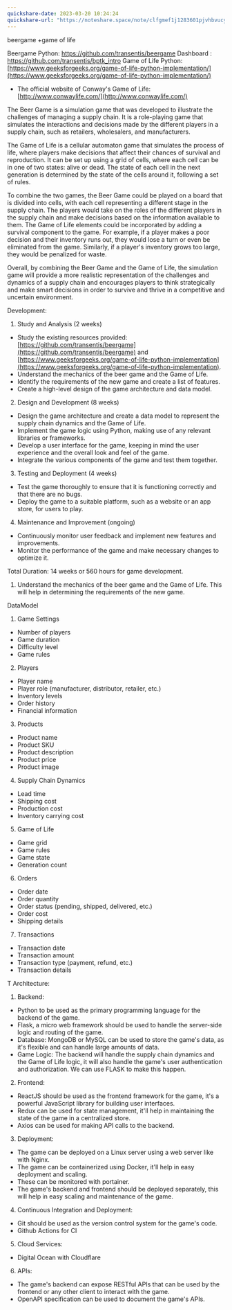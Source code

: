 ```yaml
---
quickshare-date: 2023-03-20 10:24:24
quickshare-url: "https://noteshare.space/note/clfgmef1j1283601pjvhbvucy9#aP1J/8mIlNwNgYL3HXgeoMrhoUkidCxsu2i6BGG4/Rs"
---
```


beergame +game of life

Beergame Python: https://github.com/transentis/beergame
Dashboard : https://github.com/transentis/bptk_intro
Game of Life Python: [https://www.geeksforgeeks.org/game-of-life-python-implementation/](https://www.geeksforgeeks.org/game-of-life-python-implementation/)



-   The official website of Conway's Game of Life: [http://www.conwaylife.com/](http://www.conwaylife.com/)

The Beer Game is a simulation game that was developed to illustrate the challenges of managing a supply chain. It is a role-playing game that simulates the interactions and decisions made by the different players in a supply chain, such as retailers, wholesalers, and manufacturers.

The Game of Life is a cellular automaton game that simulates the process of life, where players make decisions that affect their chances of survival and reproduction.  It can be set up using a grid of cells, where each cell can be in one of two states: alive or dead. The state of each cell in the next generation is determined by the state of the cells around it, following a set of rules.

To combine the two games, the Beer Game could be played on a board that is divided into cells, with each cell representing a different stage in the supply chain. The players would take on the roles of the different players in the supply chain and make decisions based on the information available to them. The Game of Life elements could be incorporated by adding a survival component to the game. For example, if a player makes a poor decision and their inventory runs out, they would lose a turn or even be eliminated from the game. Similarly, if a player's inventory grows too large, they would be penalized for waste.

Overall, by combining the Beer Game and the Game of Life, the simulation game will provide a more realistic representation of the challenges and dynamics of a supply chain and encourages players to think strategically and make smart decisions in order to survive and thrive in a competitive and uncertain environment.

Development:

1.  Study and Analysis (2 weeks)

-   Study the existing resources provided: [https://github.com/transentis/beergame](https://github.com/transentis/beergame) and [https://www.geeksforgeeks.org/game-of-life-python-implementation](https://www.geeksforgeeks.org/game-of-life-python-implementation).
-   Understand the mechanics of the beer game and the Game of Life.
-   Identify the requirements of the new game and create a list of features.
-   Create a high-level design of the game architecture and data model. 

2.  Design and Development (8 weeks)

-   Design the game architecture and create a data model to represent the supply chain dynamics and the Game of Life.
-   Implement the game logic using Python, making use of any relevant libraries or frameworks.
-   Develop a user interface for the game, keeping in mind the user experience and the overall look and feel of the game.
-   Integrate the various components of the game and test them together.

3.  Testing and Deployment (4 weeks)

-   Test the game thoroughly to ensure that it is functioning correctly and that there are no bugs.
-   Deploy the game to a suitable platform, such as a website or an app store, for users to play.

4.  Maintenance and Improvement (ongoing)

-   Continuously monitor user feedback and implement new features and improvements.
-   Monitor the performance of the game and make necessary changes to optimize it.

Total Duration: 14 weeks or 560 hours for game development.
1.  Understand the mechanics of the beer game and the Game of Life. This will help in determining the requirements of the new game.

DataModel

1.  Game Settings

-   Number of players
-   Game duration
-   Difficulty level
-   Game rules

2.  Players

-   Player name
-   Player role (manufacturer, distributor, retailer, etc.)
-   Inventory levels
-   Order history
-   Financial information

3.  Products

-   Product name
-   Product SKU
-   Product description
-   Product price
-   Product image

4.  Supply Chain Dynamics

-   Lead time
-   Shipping cost
-   Production cost
-   Inventory carrying cost

5.  Game of Life

-   Game grid
-   Game rules
-   Game state
-   Generation count

6.  Orders

-   Order date
-   Order quantity
-   Order status (pending, shipped, delivered, etc.)
-   Order cost
-   Shipping details

7.  Transactions

-   Transaction date
-   Transaction amount
-   Transaction type (payment, refund, etc.)
-   Transaction details

T Architecture:

1.  Backend:

-   Python to be used as the primary programming language for the backend of the game.
-   Flask, a micro web framework should be used to handle the server-side logic and routing of the game.
-   Database: MongoDB or MySQL can be used to store the game's data, as it's flexible and can handle large amounts of data.
-   Game Logic: The backend will handle the supply chain dynamics and the Game of Life logic, it will also handle the game's user authentication and authorization. We can use FLASK to make this happen. 

2.  Frontend:

-   ReactJS should be used as the frontend framework for the game, it's a powerful JavaScript library for building user interfaces.
-   Redux can be used for state management, it'll help in maintaining the state of the game in a centralized store.
-   Axios can be used for making API calls to the backend.

3.  Deployment:

-   The game can be deployed on a Linux server using a web server like with Nginx.
-   The game can be containerized using Docker, it'll help in easy deployment and scaling.
-   These can be monitored with portainer. 
-   The game's backend and frontend should be deployed separately, this will help in easy scaling and maintenance of the game.

4.  Continuous Integration and Deployment:

-   Git should be used as the version control system for the game's code.
-   Github Actions for CI

5.  Cloud Services:

-   Digital Ocean with Cloudflare

6.  APIs:

-   The game's backend can expose RESTful APIs that can be used by the frontend or any other client to interact with the game.
-   OpenAPI specification can be used to document the game's APIs.